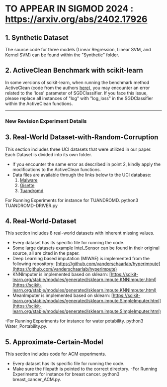 # TO APPEAR IN SIGMOD 2024 : https://arxiv.org/abs/2402.17926

## 1. Synthetic Dataset

The source code for three models (Linear Regression, Linear SVM, and Kernel SVM) can be found within the "Synthetic" folder.

## 2. ActiveClean Benchmark with scikit-learn

In some versions of scikit-learn, when running the benchmark method ActiveClean (code from the authors [here](https://www.dropbox.com/sh/r2vv252m5lnqpmm/AAAMj0WRaZX9EKH_8dLOHQpIa?dl=0&preview=activeclean_sklearn.py)), you may encounter an error related to the 'loss' parameter of SGDClassifier. If you face this issue, please replace all instances of "log" with "log_loss" in the SGDClassifier within the ActiveClean functions.

-----------------------------------------------------------------------------------------

### New Revision Experiment Details

## 3. Real-World Dataset-with-Random-Corruption

This section includes three UCI datasets that were utilized in our paper. Each Dataset is divided into its own folder.
- If you encounter the same error as described in point 2, kindly apply the modifications to the ActiveClean functions.
- Data files are available through the links below to the UCI database:
  1. [Malware](https://doi.org/10.24432/C5HG8D)
  2. [Gisette](https://doi.org/10.24432/C5HP5B)
  3. [Tuandromd](https://doi.org/10.24432/C5560H)
 
For Running Experiments for instance for TUANDROMD. python3 TUANDROMD-DRIVER.py 


## 4. Real-World-Dataset

This section includes 8 real-world datasets with inherent missing values.
- Every dataset has its specific file for running the code.
- Some large datasets example Intel_Sensor can be found in their original source, all are cited in the paper.
- Deep Learning based imputation (MIWAE) is implemented from the following repository: [https://github.com/vanderschaarlab/hyperimpute](https://github.com/vanderschaarlab/hyperimpute)
- KNNImputer is implemented based on sklearn: [https://scikit-learn.org/stable/modules/generated/sklearn.impute.KNNImputer.html](https://scikit-learn.org/stable/modules/generated/sklearn.impute.KNNImputer.html)
- MeanImputer is implemented based on sklearn: [https://scikit-learn.org/stable/modules/generated/sklearn.impute.SimpleImputer.html](https://scikit-learn.org/stable/modules/generated/sklearn.impute.SimpleImputer.html)

-For Running Experiments for instance for water potability. python3 Water_Portability.py.


## 5. Approximate-Certain-Model

This section includes code for ACM experiments.
- Every dataset has its specific file for running the code.
- Make sure the filepath is pointed to the correct directory.
-For Running Experiments for instance for breast cancer. python3 breast_cancer_ACM.py.
